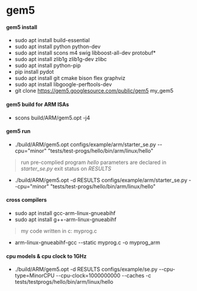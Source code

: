 # gem5

#### gem5 install

* sudo apt install build-essential
* sudo apt install python python-dev
* sudo apt install scons m4 swig libboost-all-dev protobuf*
* sudo apt install zlib1g zlib1g-dev zlibc
* sudo apt install python-pip
* pip install pydot
* sudo apt install git cmake bison flex graphviz
* sudo apt install libgoogle-perftools-dev
* git clone https://gem5.googlesource.com/public/gem5 my_gem5

  


#### gem5 build for ARM ISAs

* scons build/ARM/gem5.opt -j4



#### gem5 run 

* ./build/ARM/gem5.opt configs/example/arm/starter_se.py --cpu="minor" "tests/test-progs/hello/bin/arm/linux/hello"

>run pre-complied program _hello_ 
>parameters are declared in _starter_se.py_
>exit status on _RESULTS_

* ./build/ARM/gem5.opt -d RESULTS configs/example/arm/starter_se.py
  --cpu="minor" "tests/test-progs/hello/bin/arm/linux/hello"

#### cross compilers

* sudo apt install gcc-arm-linux-gnueabihf
* sudo apt install g++-arm-linux-gnueabihf

> my code written in c: myprog.c

* arm-linux-gnueabihf-gcc --static myprog.c -o myprog_arm

#### cpu models & cpu clock to 1GHz

* ./build/ARM/gem5.opt -d RESULTS configs/example/se.py --cpu-type=MinorCPU --cpu-clock=1000000000 --caches -c tests/testprogs/hello/bin/arm/linux/hello





